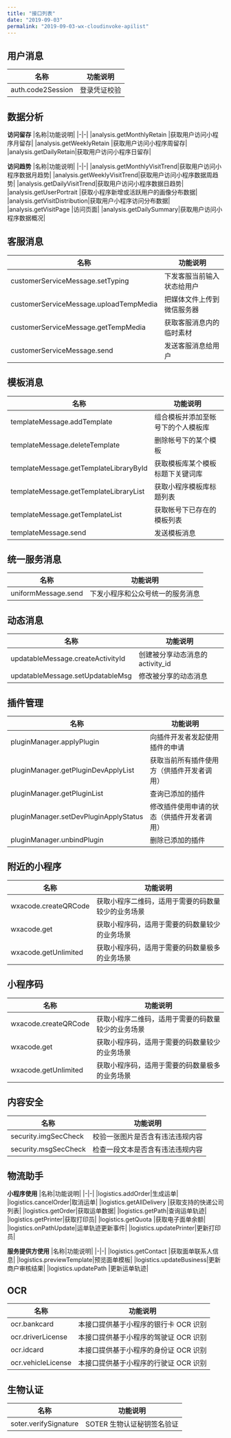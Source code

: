 ```yaml
---
title: "接口列表"
date: "2019-09-03"
permalink: "2019-09-03-wx-cloudinvoke-apilist"
---
```


## **用户消息**
|名称|功能说明|
|-|-|
|auth.code2Session|登录凭证校验|

## **数据分析**
**访问留存**
|名称|功能说明|
|-|-|
|analysis.getMonthlyRetain |获取用户访问小程序月留存|
|analysis.getWeeklyRetain |获取用户访问小程序周留存|
|analysis.getDailyRetain|获取用户访问小程序日留存|

**访问趋势**
|名称|功能说明|
|-|-|
|analysis.getMonthlyVisitTrend|获取用户访问小程序数据月趋势|
|analysis.getWeeklyVisitTrend|获取用户访问小程序数据周趋势|
|analysis.getDailyVisitTrend|获取用户访问小程序数据日趋势|
|analysis.getUserPortrait |获取小程序新增或活跃用户的画像分布数据|
|analysis.getVisitDistribution|获取用户小程序访问分布数据|
|analysis.getVisitPage |访问页面|
|analysis.getDailySummary|获取用户访问小程序数据概况|

## **客服消息**
|名称|功能说明|
|-|-|
|customerServiceMessage.setTyping|下发客服当前输入状态给用户|
|customerServiceMessage.uploadTempMedia |把媒体文件上传到微信服务器|
|customerServiceMessage.getTempMedia|获取客服消息内的临时素材|
|customerServiceMessage.send|发送客服消息给用户|

## **模板消息**
|名称|功能说明|
|-|-|
|templateMessage.addTemplate|组合模板并添加至帐号下的个人模板库|
|templateMessage.deleteTemplate|删除帐号下的某个模板|
|templateMessage.getTemplateLibraryById |获取模板库某个模板标题下关键词库|
|templateMessage.getTemplateLibraryList|获取小程序模板库标题列表|
|templateMessage.getTemplateList |获取帐号下已存在的模板列表|
|templateMessage.send |发送模板消息|

## **统一服务消息**
|名称|功能说明|
|-|-|
|uniformMessage.send|下发小程序和公众号统一的服务消息|

## **动态消息**
|名称|功能说明|
|-|-|
|updatableMessage.createActivityId|创建被分享动态消息的 activity_id|
|updatableMessage.setUpdatableMsg |修改被分享的动态消息|

## **插件管理**
|名称|功能说明|
|-|-|
|pluginManager.applyPlugin|向插件开发者发起使用插件的申请|
|pluginManager.getPluginDevApplyList |获取当前所有插件使用方（供插件开发者调用）|
|pluginManager.getPluginList|查询已添加的插件|
|pluginManager.setDevPluginApplyStatus|修改插件使用申请的状态（供插件开发者调用）|
|pluginManager.unbindPlugin|删除已添加的插件|

## **附近的小程序**
|名称|功能说明|
|-|-|
|wxacode.createQRCode|获取小程序二维码，适用于需要的码数量较少的业务场景|
|wxacode.get|获取小程序码，适用于需要的码数量较少的业务场景|
|wxacode.getUnlimited|获取小程序码，适用于需要的码数量极多的业务场景|

## **小程序码**
|名称|功能说明|
|-|-|
|wxacode.createQRCode|获取小程序二维码，适用于需要的码数量较少的业务场景|
|wxacode.get|获取小程序码，适用于需要的码数量较少的业务场景|
|wxacode.getUnlimited|获取小程序码，适用于需要的码数量极多的业务场景|

## **内容安全**
|名称|功能说明|
|-|-|
|security.imgSecCheck|校验一张图片是否含有违法违规内容|
|security.msgSecCheck|检查一段文本是否含有违法违规内容|

## **物流助手**

**小程序使用**
|名称|功能说明|
|-|-|
|logistics.addOrder|生成运单|
|logistics.cancelOrder|取消运单|
|logistics.getAllDelivery |获取支持的快递公司列表|
|logistics.getOrder|获取运单数据|
|logistics.getPath|查询运单轨迹|
|logistics.getPrinter|获取打印员|
|logistics.getQuota |获取电子面单余额|
|logistics.onPathUpdate|运单轨迹更新事件|
|logistics.updatePrinter|更新打印员|

**服务提供方使用**
|名称|功能说明|
|-|-|
|logistics.getContact |获取面单联系人信息|
|logistics.previewTemplate|预览面单模板|
|logistics.updateBusiness|更新商户审核结果|
|logistics.updatePath |更新运单轨迹|

## **OCR**
|名称|功能说明|
|-|-|
|ocr.bankcard|本接口提供基于小程序的银行卡 OCR 识别|
|ocr.driverLicense|本接口提供基于小程序的驾驶证 OCR 识别|
|ocr.idcard|本接口提供基于小程序的身份证 OCR 识别|
|ocr.vehicleLicense|本接口提供基于小程序的行驶证 OCR 识别|

## **生物认证**
|名称|功能说明|
|-|-|
|soter.verifySignature|SOTER 生物认证秘钥签名验证|
